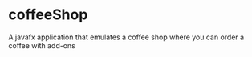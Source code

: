 # coffeeShop
A javafx application that emulates a coffee shop where you can order a coffee with add-ons
